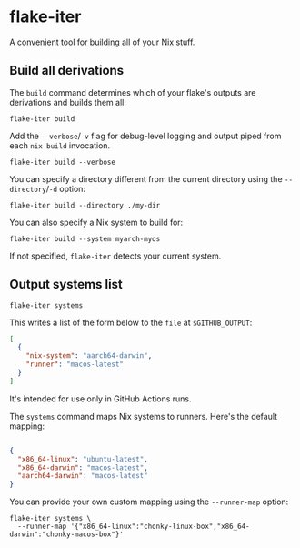 # flake-iter

A convenient tool for building all of your Nix stuff.

## Build all derivations

The `build` command determines which of your flake's outputs are derivations and builds them all:

```shell
flake-iter build
```

Add the `--verbose`/`-v` flag for debug-level logging and output piped from each `nix build` invocation.

```shell
flake-iter build --verbose
```

You can specify a directory different from the current directory using the `--directory`/`-d` option:

```shell
flake-iter build --directory ./my-dir
```

You can also specify a Nix system to build for:

```shell
flake-iter build --system myarch-myos
```

If not specified, `flake-iter` detects your current system.

## Output systems list

```shell
flake-iter systems
```

This writes a list of the form below to the `file` at `$GITHUB_OUTPUT`:

```json
[
  {
    "nix-system": "aarch64-darwin",
    "runner": "macos-latest"
  }
]
```

It's intended for use only in GitHub Actions runs.

The `systems` command maps Nix systems to runners.
Here's the default mapping:

```json

{
  "x86_64-linux": "ubuntu-latest",
  "x86_64-darwin": "macos-latest",
  "aarch64-darwin": "macos-latest"
}
```

You can provide your own custom mapping using the `--runner-map` option:

```shell
flake-iter systems \
  --runner-map '{"x86_64-linux":"chonky-linux-box","x86_64-darwin":"chonky-macos-box"}'
```
